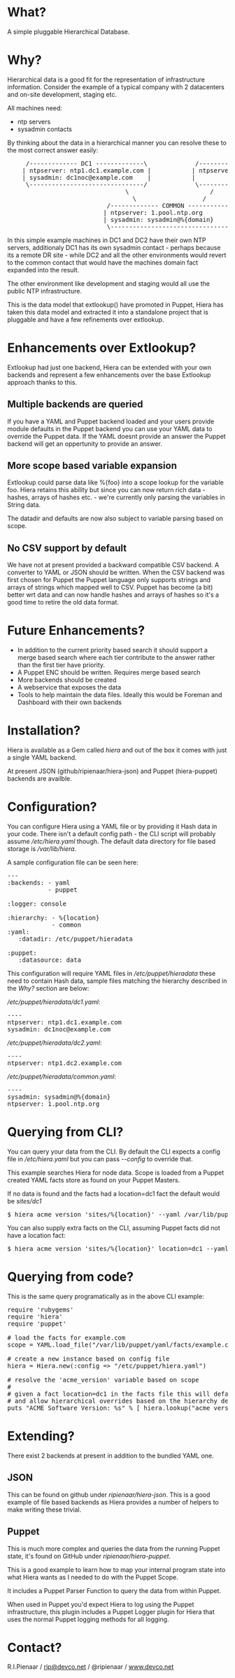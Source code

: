 What?
=====

A simple pluggable Hierarchical Database.

Why?
====

Hierarchical data is a good fit for the representation of infrastructure information.
Consider the example of a typical company with 2 datacenters and on-site development,
staging etc.

All machines need:

 - ntp servers
 - sysadmin contacts

By thinking about the data in a hierarchical manner you can resolve these to the most
correct answer easily:

<pre>
     /------------- DC1 -------------\             /------------- DC2 -------------\
    | ntpserver: ntp1.dc1.example.com |           | ntpserver: ntp1.dc2.example.com |
    | sysadmin: dc1noc@example.com    |           |                                 |
     \-------------------------------/             \-------------------------------/
                                \                      /
                                  \                  /
                           /------------- COMMON -------------\
                          | ntpserver: 1.pool.ntp.org          |
                          | sysadmin: sysadmin@%{domain}       |
                           \-----------------------------------/
</pre>

In this simple example machines in DC1 and DC2 have their own NTP servers, additionaly
DC1 has its own sysadmin contact - perhaps because its a remote DR site - while DC2
and all the other environments would revert to the common contact that would have the
machines domain fact expanded into the result.

The other environment like development and staging would all use the public NTP infrastructure.

This is the data model that extlookup() have promoted in Puppet, Hiera has taken this
data model and extracted it into a standalone project that is pluggable and have a few
refinements over extlookup.

Enhancements over Extlookup?
============================

Extlookup had just one backend, Hiera can be extended with your own backends and represent
a few enhancements over the base Extlookup approach thanks to this.

Multiple backends are queried
-----------------------------
If you have a YAML and Puppet backend loaded and your users provide module defaults in the
Puppet backend you can use your YAML data to override the Puppet data.  If the YAML doesnt
provide an answer the Puppet backend will get an oppertunity to provide an answer.

More scope based variable expansion
-----------------------------------
Extlookup could parse data like %{foo} into a scope lookup for the variable foo.  Hiera
retains this ability but since you can now return rich data - hashes, arrays of hashes
etc. - we're currently only parsing the variables in String data.

The datadir and defaults are now also subject to variable parsing based on scope.

No CSV support by default
-------------------------
We have not at present provided a backward compatible CSV backend.  A converter to
YAML or JSON should be written. When the CSV backend was first chosen for Puppet the
Puppet language only supports strings and arrays of strings which mapped well to CSV.
Puppet has become (a bit) better wrt data and can now handle hashes and arrays of hashes
so it's a good time to retire the old data format.

Future Enhancements?
====================

 * In addition to the current priority based search it should support a merge based
   search where each tier contribute to the answer rather than the first tier have
   priority.
 * A Puppet ENC should be written.  Requires merge based search
 * More backends should be created
 * A webservice that exposes the data
 * Tools to help maintain the data files.  Ideally this would be Foreman and Dashboard
   with their own backends

Installation?
=============

Hiera is available as a Gem called _hiera_ and out of the box it comes with just a single
YAML backend.

At present JSON (github/ripienaar/hiera-json) and Puppet (hiera-puppet) backends are availble.

Configuration?
==============

You can configure Hiera using a YAML file or by providing it Hash data in your code.  There
isn't a default config path - the CLI script will probably assume _/etc/hiera.yaml_ though.
The default data directory for file based storage is _/var/lib/hiera_.

A sample configuration file can be seen here:

<pre>
---
:backends: - yaml
           - puppet

:logger: console

:hierarchy: - %{location}
            - common
:yaml:
   :datadir: /etc/puppet/hieradata

:puppet:
   :datasource: data
</pre>

This configuration will require YAML files in  _/etc/puppet/hieradata_ these need to contain
Hash data, sample files matching the hierarchy described in the _Why?_ section are below:

_/etc/puppet/hieradata/dc1.yaml_:
<pre>
----
ntpserver: ntp1.dc1.example.com
sysadmin: dc1noc@example.com
</pre>

_/etc/puppet/hieradata/dc2.yaml_:
<pre>
----
ntpserver: ntp1.dc2.example.com
</pre>

_/etc/puppet/hieradata/common.yaml_:
<pre>
----
sysadmin: sysadmin@%{domain}
ntpserver: 1.pool.ntp.org
</pre>

Querying from CLI?
==================

You can query your data from the CLI.  By default the CLI expects a config file in _/etc/hiera.yaml_
but you can pass _--config_ to override that.

This example searches Hiera for node data.  Scope is loaded from a Puppet created YAML facts
store as found on your Puppet Masters.

If no data is found and the facts had a location=dc1 fact the default would be _sites/dc1_

<pre>
$ hiera acme_version 'sites/%{location}' --yaml /var/lib/puppet/yaml/facts/example.com.yaml
</pre>

You can also supply extra facts on the CLI, assuming Puppet facts did not have a location fact:

<pre>
$ hiera acme_version 'sites/%{location}' location=dc1 --yaml /var/lib/puppet/yaml/facts/example.com.yaml
</pre>

Querying from code?
===================

This is the same query programatically as in the above CLI example:

<pre>
require 'rubygems'
require 'hiera'
require 'puppet'

# load the facts for example.com
scope = YAML.load_file("/var/lib/puppet/yaml/facts/example.com.yaml").values

# create a new instance based on config file
hiera = Hiera.new(:config => "/etc/puppet/hiera.yaml")

# resolve the 'acme_version' variable based on scope
#
# given a fact location=dc1 in the facts file this will default to a branch sites/dc1
# and allow hierarchical overrides based on the hierarchy defined in the config file
puts "ACME Software Version: %s" % [ hiera.lookup("acme_version", "sites/%{location}", scope) ]
</pre>

Extending?
==========

There exist 2 backends at present in addition to the bundled YAML one.

JSON
----
This can be found on github under _ripienaar/hiera-json_.  This is a good example
of file based backends as Hiera provides a number of helpers to make writing these
trivial.

Puppet
-------
This is much more complex and queries the data from the running Puppet state, it's found
on GitHub under _ripienaar/hiera-puppet_.

This is a good example to learn how to map your internal program state into what Hiera
wants as I needed to do with the Puppet Scope.

It includes a Puppet Parser Function to query the data from within Puppet.

When used in Puppet you'd expect Hiera to log using the Puppet infrastructure, this
plugin includes a Puppet Logger plugin for Hiera that uses the normal Puppet logging
methods for all logging.

Contact?
========

R.I.Pienaar / rip@devco.net / @ripienaar / www.devco.net
